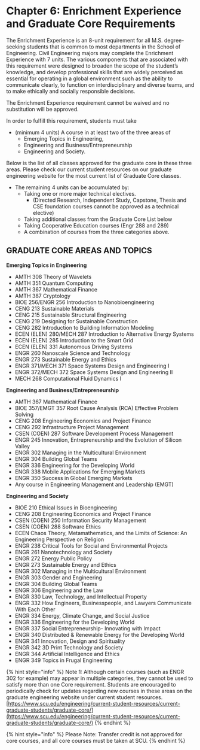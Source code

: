 # Chapter 6: Enrichment Experience and Graduate Core Requirements

The Enrichment Experience is an 8-unit requirement for all M.S. degree-seeking students that is common to most departments in the School of Engineering. Civil Engineering majors may complete the Enrichment Experience with 7 units. The various components that are associated with this requirement were designed to broaden the scope of the student’s knowledge, and develop professional skills that are widely perceived as essential for operating in a global environment such as the ability to communicate clearly, to function on interdisciplinary and diverse teams, and to make ethically and socially responsible decisions.&#x20;

The Enrichment Experience requirement cannot be waived and no substitution will be approved.

In order to fulfill this requirement, students must take&#x20;

* (minimum 4 units) A course in at least two of the three areas of
  * Emerging Topics in Engineering,&#x20;
  * Engineering and Business/Entrepreneurship
  * Engineering and Society.&#x20;

Below is the list of all classes approved for the graduate core in these three areas. Please check our current student resources on our graduate engineering website for the most current list of Graduate Core classes.&#x20;

* The remaining 4 units can be accumulated by:
  * Taking one or more major technical electives.&#x20;
    * (Directed Research, Independent Study, Capstone, Thesis and CSE foundation courses cannot be approved as a technical elective)
  * Taking additional classes from the Graduate Core List below
  * Taking Cooperative Education courses (Engr 288 and 289)
  * A combination of courses from the three categories above.    &#x20;

## GRADUATE CORE AREAS AND TOPICS

**Emerging Topics in Engineering**

* AMTH 308 Theory of Wavelets
* AMTH 351 Quantum Computing
* AMTH 367 Mathematical Finance
* AMTH 387 Cryptology
* BIOE 256/ENGR 256 Introduction to Nanobioengineering
* CENG 213 Sustainable Materials
* CENG 215 Sustainable Structural Engineering
* CENG 219 Designing for Sustainable Construction
* CENG 282 Introduction to Building Information Modeling
* ECEN (ELEN) 280/MECH 287 Introduction to Alternative Energy Systems
* ECEN (ELEN) 285 Introduction to the Smart Grid&#x20;
* ECEN (ELEN) 331 Autonomous Driving Systems&#x20;
* ENGR 260 Nanoscale Science and Technology
* ENGR 273 Sustainable Energy and Ethics
* ENGR 371/MECH 371 Space Systems Design and Engineering I
* ENGR 372/MECH 372 Space Systems Design and Engineering II
* MECH 268 Computational Fluid Dynamics I&#x20;

**Engineering and Business/Entrepreneurship**

* AMTH 367 Mathematical Finance
* BIOE 357/EMGT 357 Root Cause Analysis (RCA) Effective Problem Solving
* CENG 208 Engineering Economics and Project Finance
* CENG 292 Infrastructure Project Management
* CSEN (COEN) 287 Software Development Process Management
* ENGR 245 Innovation, Entrepreneurship and the Evolution of Silicon Valley
* ENGR 302 Managing in the Multicultural Environment
* ENGR 304 Building Global Teams
* ENGR 336 Engineering for the Developing World
* ENGR 338 Mobile Applications for Emerging Markets
* ENGR 350 Success in Global Emerging Markets
* Any course in Engineering Management and Leadership (EMGT)

**Engineering and Society**

* BIOE 210 Ethical Issues in Bioengineering
* CENG 208 Engineering Economics and Project Finance
* CSEN (COEN) 250 Information Security Management
* CSEN (COEN) 288 Software Ethics&#x20;
* ECEN Chaos Theory, Metamathematics, and the Limits of Science: An Engineering Perspective on Religion
* ENGR 238 Critical Tools for Social and Environmental Projects
* ENGR 261 Nanotechnology and Society
* ENGR 272 Energy Public Policy&#x20;
* ENGR 273 Sustainable Energy and Ethics&#x20;
* ENGR 302 Managing in the Multicultural Environment
* ENGR 303 Gender and Engineering
* ENGR 304 Building Global Teams
* ENGR 306 Engineering and the Law
* ENGR 330 Law, Technology, and Intellectual Property
* ENGR 332 How Engineers, Businesspeople, and Lawyers Communicate With Each Other
* ENGR 334 Energy, Climate Change, and Social Justice&#x20;
* ENGR 336 Engineering for the Developing World
* ENGR 337 Social Entrepreneurship- Innovating with Impact
* ENGR 340 Distributed & Renewable Energy for the Developing World
* ENGR 341 Innovation, Design and Spirituality
* ENGR 342 3D Print Technology and Society
* ENGR 344 Artificial Intelligence and Ethics&#x20;
* ENGR 349 Topics in Frugal Engineering

{% hint style="info" %}
Note 1: Although certain courses (such as ENGR 302 for example) may appear in multiple categories, they cannot be used to satisfy more than one Core requirement. Students are encouraged to periodically check for updates regarding new courses in these areas on the graduate engineering website under current student resources. [https://www.scu.edu/engineering/current-student-resources/current-graduate-students/graduate-core/](https://www.scu.edu/engineering/current-student-resources/current-graduate-students/graduate-core/)
{% endhint %}

{% hint style="info" %}
Please Note: Transfer credit is not approved for core courses, and all core courses must be taken at SCU.
{% endhint %}
